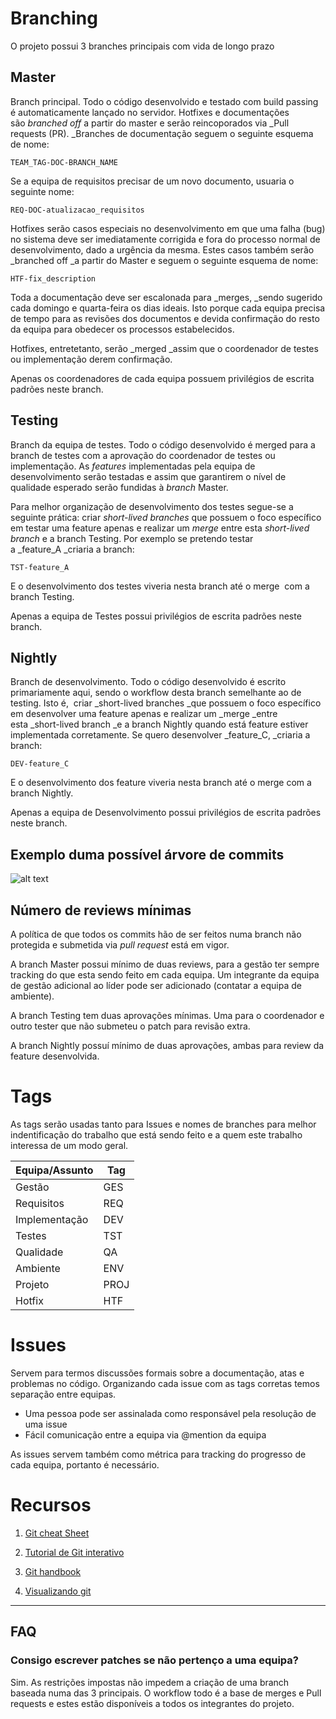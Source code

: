 # **Branching**  

O projeto possui 3 branches principais com vida de longo prazo

## **Master**

Branch principal. Todo o código desenvolvido e testado com build passing é automaticamente lançado no servidor. Hotfixes e documentações são _branched_ _off_ a partir do master e serão reincoporados via _Pull requests (PR). _Branches de documentação seguem o seguinte esquema de nome:

```TEAM_TAG-DOC-BRANCH_NAME```


Se a equipa de requisitos precisar de um novo documento, usuaria o seguinte nome:  

```REQ-DOC-atualizacao_requisitos```

Hotfixes serão casos especiais no desenvolvimento em que uma falha (bug) no sistema deve ser imediatamente corrigida e fora do processo normal de desenvolvimento, dado a urgência da mesma. Estes casos também serão _branched off _a partir do Master e seguem o seguinte esquema de nome:

```HTF-fix_description```

Toda a documentação deve ser escalonada para _merges, _sendo sugerido cada domingo e quarta-feira os dias ideais. Isto porque cada equipa precisa de tempo para as revisões dos documentos e devida confirmação do resto da equipa para obedecer os processos estabelecidos.

Hotfixes, entretetanto, serão _merged _assim que o coordenador de testes ou implementação derem confirmação.

Apenas os coordenadores de cada equipa possuem privilégios de escrita padrões neste branch.  

## **Testing**

Branch da equipa de testes. Todo o código desenvolvido é merged para a branch de testes com a aprovação do coordenador de testes ou implementação. As _features_ implementadas pela equipa de desenvolvimento serão testadas e assim que garantirem o nível de qualidade esperado serão fundidas à _branch_ Master. 

  

Para melhor organização de desenvolvimento dos testes segue-se a seguinte prática: criar _short-lived branches_ que possuem o foco específico em testar uma feature apenas e realizar um _merge_ entre esta _short-lived branch_ e a branch Testing. Por exemplo se pretendo testar a _feature_A _criaria a branch:

```TST-feature_A```

E o desenvolvimento dos testes viveria nesta branch até o merge  com a branch Testing.

  

Apenas a equipa de Testes possui privilégios de escrita padrões neste branch.

## **Nightly**

Branch de desenvolvimento. Todo o código desenvolvido é escrito primariamente aqui, sendo o workflow desta branch semelhante ao de testing. Isto é,  criar _short-lived branches _que possuem o foco específico em desenvolver uma feature apenas e realizar um _merge _entre esta _short-lived branch _e a branch Nightly quando está feature estiver implementada corretamente. Se quero desenvolver _feature_C, _criaria a branch:  

```DEV-feature_C```

E o desenvolvimento dos feature viveria nesta branch até o merge com a branch Nightly.

Apenas a equipa de Desenvolvimento possui privilégios de escrita padrões neste branch.

## Exemplo duma possível árvore de commits
![alt text](images/git_tree.png "Git tree")

## Número de reviews mínimas
A política de que todos os commits hão de ser feitos numa branch não protegida e submetida via _pull request_ está em vigor.

A branch Master possui mínimo de duas reviews, para a gestão ter sempre tracking do que esta sendo feito em cada equipa. Um integrante da equipa de gestão adicional ao líder pode ser adicionado (contatar a equipa de ambiente).

A branch Testing tem duas aprovações mínimas. Uma para o coordenador e outro tester que não submeteu o patch para revisão extra.

A branch Nightly possuí mínimo de duas aprovações, ambas para review da feature desenvolvida.

# **Tags**

As tags serão usadas tanto para Issues e nomes de branches para melhor indentificação do trabalho que está sendo feito e a quem este trabalho interessa de um modo geral.

| Equipa/Assunto  | Tag |
| --- | --- |
| Gestão| GES |
|Requisitos   | REQ  |
|Implementação   |DEV  |
|Testes   | TST  |
|Qualidade   | QA  |
|Ambiente   |ENV   |
|Projeto   |PROJ |
|Hotfix   |HTF   |  

# **Issues**

Servem para termos discussões formais sobre a documentação, atas e problemas no código. Organizando cada issue com as tags corretas temos separação entre equipas.

  

*   Uma pessoa pode ser assinalada como responsável pela resolução de uma issue
*   Fácil comunicação entre a equipa via @mention da equipa

As issues servem também como métrica para tracking do progresso de cada equipa, portanto é necessário.

  

# **Recursos**  

1.  [Git cheat Sheet  
    ](https://www.git-tower.com/blog/git-cheat-sheet/)
2.  [Tutorial de Git interativo](https://learngitbranching.js.org/)  
    
3.  [Git handbook](https://guides.github.com/introduction/git-handbook/)
4.  [Visualizando git](http://git-school.github.io/visualizing-git/)  
    

  
---

## **FAQ**  

### **Consigo escrever patches se não pertenço a uma equipa?**  

Sim. As restrições impostas não impedem a criação de uma branch baseada numa das 3 principais. O workflow todo é a base de merges e Pull requests e estes estão disponíveis a todos os integrantes do projeto.
